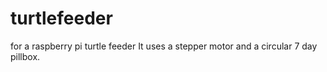 # turtlefeeder
for a raspberry pi turtle feeder
It uses a stepper motor and a circular 7 day pillbox.
